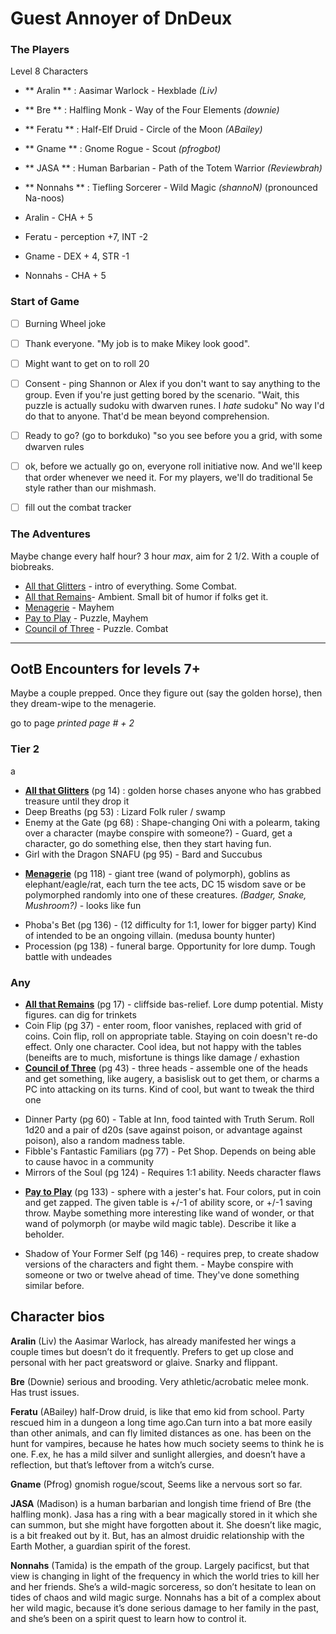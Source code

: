 # Guest Annoyer of DnDeux

### The Players

Level 8 Characters

* ** Aralin **  : Aasimar Warlock - Hexblade _(Liv)_
* ** Bre **     : Halfling Monk - Way of the Four Elements _(downie)_
* ** Feratu **  : Half-Elf Druid - Circle of the Moon _(ABailey)_
* ** Gname **   : Gnome Rogue - Scout _(pfrogbot)_
* ** JASA **    : Human Barbarian - Path of the Totem Warrior _(Reviewbrah)_
* ** Nonnahs ** : Tiefling Sorcerer - Wild Magic  _(shannoN)_  (pronounced Na-noos)

* Aralin - CHA + 5
* Feratu - perception +7, INT -2
* Gname - DEX + 4, STR -1
* Nonnahs - CHA + 5

### Start of Game

* [ ] Burning Wheel joke
* [ ] Thank everyone. "My job is to make Mikey look good".
* [ ] Might want to get on to roll 20
* [ ] Consent - ping Shannon or Alex if you don't want to say anything to the group.
      Even if you're just getting bored by the scenario.  "Wait, this puzzle
      is actually sudoku with dwarven runes. I *hate* sudoku"  No way I'd do that to anyone.
      That'd be mean beyond comprehension.
* [ ] Ready to go?  (go to borkduko)  "so you see before you a grid, with some
      dwarven rules
* [ ] ok, before we actually go on, everyone roll initiative now.  And we'll keep
      that order whenever we need it.  For my players, we'll do traditional 5e style
      rather than our mishmash.
* [ ] fill out the combat tracker


### The Adventures

Maybe change every half hour?  3 hour _max_, aim for 2 1/2.  With a couple of
biobreaks.

* [All that Glitters](all-that-glitters.md) - intro of everything.  Some Combat.
* [All that Remains](all-that-remains.md)- Ambient.  Small bit of humor if folks get it.
* [Menagerie](menagerie.md) - Mayhem
* [Pay to Play](pay-to-play.md) - Puzzle, Mayhem
* [Council of Three](council-of-three.md) - Puzzle. Combat



----------

## OotB Encounters for levels 7+


Maybe a couple prepped.  Once they figure out (say the golden horse), then they dream-wipe
to the menagerie.

go to page _printed page # + 2_

### Tier 2
a
- **[All that Glitters](all-that-glitters.md)** (pg 14) : golden horse chases anyone who has grabbed treasure
      until they drop it
- Deep Breaths (pg 53) : Lizard Folk ruler / swamp 
- Enemy at the Gate (pg 68) : Shape-changing Oni with a polearm, taking over a character
      (maybe conspire with someone?) - Guard, get a character, go do something else, then
      they start having fun.
- Girl with the Dragon SNAFU (pg 95) - Bard and Succubus
* **[Menagerie](menagerie.md)** (pg 118) - giant tree (wand of polymorph), goblins as elephant/eagle/rat, each
  turn the tee acts, DC 15 wisdom save or be polymorphed randomly into one of these
  creatures.  _(Badger, Snake, Mushroom?)_ - looks like fun
- Phoba's Bet (pg 136) - (12 difficulty for 1:1, lower for bigger party) Kind of intended
  to be an ongoing villain.  (medusa bounty hunter)
- Procession (pg 138) - funeral barge.  Opportunity for lore dump.  Tough battle with
  undeades

### Any

* **[All that Remains](all-that-remains.md)** (pg 17) - cliffside bas-relief.  Lore dump potential.  Misty figures.
  can dig for trinkets 
* Coin Flip (pg 37) - enter room, floor vanishes, replaced with grid of coins. Coin flip,
  roll on appropriate table. Staying on coin doesn't re-do effect. Only one character.
  Cool idea, but not happy with the tables (beneifts are to much, misfortune is things
    like damage / exhastion
* **[Council of Three](council-of-three.md)** (pg 43) - three heads - assemble one of the heads and get something,
  like augery, a basislisk out to get them, or charms a PC into attacking on its turns.
  Kind of cool, but want to tweak the third one
- Dinner Party (pg 60) - Table at Inn, food tainted with Truth Serum. Roll 1d20 and a pair
  of d20s (save against poison, or advantage against poison), also a random madness
  table. 
- Fibble's Fantastic Familiars (pg 77) - Pet Shop.  Depends on being able to cause
havoc in a community
- Mirrors of the Soul (pg 124) - Requires 1:1 ability. Needs character flaws
* **[Pay to Play](pay-to-play.md)** (pg 133) - sphere with a jester's hat.  Four colors, put in coin and get
  zapped.  The given table is +/-1 of ability score, or +/-1 saving throw.  Maybe
  something more interesting like wand of wonder, or that wand of polymorph (or maybe
  wild magic table). Describe it like a beholder.
- Shadow of Your Former Self (pg 146) - requires prep, to create shadow versions of
  the characters and fight them.  - Maybe conspire with someone or two or twelve ahead
  of time.  They've done something similar before.

## Character bios

**Aralin** (Liv) the Aasimar Warlock, has already manifested her wings a
  couple times but doesn’t do it frequently. Prefers to get up close and
  personal with her pact greatsword or glaive.  Snarky and flippant.

**Bre** (Downie) serious and brooding. Very athletic/acrobatic melee monk. Has trust issues.

**Feratu** (ABailey) half-Drow druid, is like that emo kid from school. Party rescued
  him in a dungeon a long time ago.Can turn into a bat more
  easily than other animals, and can fly limited distances as one.
  has been on the hunt for vampires, because he hates how much society
  seems to think he is one. F.ex, he has a mild silver and sunlight
  allergies, and doesn’t have a reflection, but that’s leftover from a
  witch’s curse.

**Gname** (Pfrog) gnomish rogue/scout, Seems like a nervous sort so far.

**JASA** (Madison) is a human barbarian and longish time friend of Bre (the
  halfling monk). Jasa has a ring with a bear magically stored in it
  which she can summon, but she might have forgotten about it. She
  doesn’t like magic, is a bit freaked out by it. But, has an almost
  druidic relationship with the Earth Mother, a guardian spirit of the
  forest.

**Nonnahs** (Tamida) is the empath of the group. Largely pacificst, but that
  view is changing in light of the frequency in which the world tries
  to kill her and her friends.
  She’s a wild-magic sorceress, so don’t hesitate to lean on tides of
  chaos and wild magic surge. Nonnahs has a bit of a complex about her
  wild magic, because it’s done serious damage to her family in the
  past, and she’s been on a spirit quest to learn how to control it.

